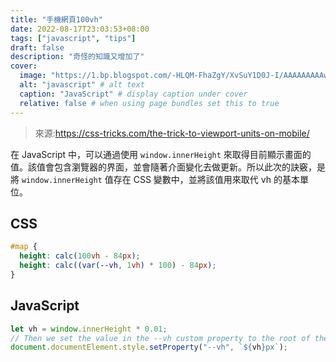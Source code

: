 ```yaml
---
title: "手機網頁100vh"
date: 2022-08-17T23:03:53+08:00
tags: ["javascript", "tips"]
draft: false
description: "奇怪的知識又增加了"
cover:
  image: "https://1.bp.blogspot.com/-HLQM-FhaZgY/XvSuY1D0J-I/AAAAAAAAAwc/hqZB5Ivq_SckLwRmHmk1amHA7GDHszY7ACK4BGAsYHg/w1200-h630-p-k-no-nu/JavaScript-logo.png" # image path/url
  alt: "javascript" # alt text
  caption: "JavaScript" # display caption under cover
  relative: false # when using page bundles set this to true
---
```


> 來源:https://css-tricks.com/the-trick-to-viewport-units-on-mobile/

在 JavaScript 中，可以通過使用 `window.innerHeight` 來取得目前顯示畫面的值。該值會包含瀏覽器的界面，並會隨著介面變化去做更新。所以此次的訣竅，是將 `window.innerHeight` 值存在 CSS 變數中，並將該值用來取代 vh 的基本單位。

## CSS

```css
#map {
  height: calc(100vh - 84px);
  height: calc((var(--vh, 1vh) * 100) - 84px);
}
```

## JavaScript

```javascript
let vh = window.innerHeight * 0.01;
// Then we set the value in the --vh custom property to the root of the document
document.documentElement.style.setProperty("--vh", `${vh}px`);
```
